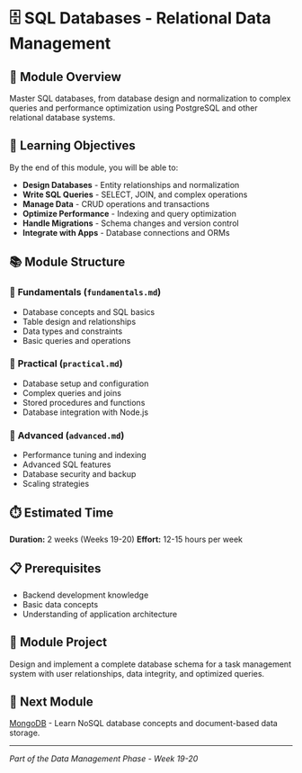 
# 🗄️ SQL Databases - Relational Data Management

## 📖 Module Overview

Master SQL databases, from database design and normalization to complex queries and performance optimization using PostgreSQL and other relational database systems.

## 🎯 Learning Objectives

By the end of this module, you will be able to:

- **Design Databases** - Entity relationships and normalization
- **Write SQL Queries** - SELECT, JOIN, and complex operations
- **Manage Data** - CRUD operations and transactions
- **Optimize Performance** - Indexing and query optimization
- **Handle Migrations** - Schema changes and version control
- **Integrate with Apps** - Database connections and ORMs

## 📚 Module Structure

### 📖 **Fundamentals** (`fundamentals.md`)
- Database concepts and SQL basics
- Table design and relationships
- Data types and constraints
- Basic queries and operations

### 🔨 **Practical** (`practical.md`)
- Database setup and configuration
- Complex queries and joins
- Stored procedures and functions
- Database integration with Node.js

### 🚀 **Advanced** (`advanced.md`)
- Performance tuning and indexing
- Advanced SQL features
- Database security and backup
- Scaling strategies

## ⏱️ Estimated Time
**Duration:** 2 weeks (Weeks 19-20)
**Effort:** 12-15 hours per week

## 📋 Prerequisites
- Backend development knowledge
- Basic data concepts
- Understanding of application architecture

## 🎯 Module Project
Design and implement a complete database schema for a task management system with user relationships, data integrity, and optimized queries.

## 🔗 Next Module
[MongoDB](../mongodb/) - Learn NoSQL database concepts and document-based data storage.

---
*Part of the Data Management Phase - Week 19-20*
